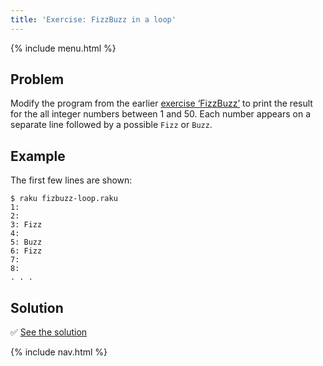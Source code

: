 ```yaml
---
title: 'Exercise: FizzBuzz in a loop'
---
```


{% include menu.html %}

## Problem

Modify the program from the earlier [exercise ‘FizzBuzz’](/essentials/conditional-checks/exercises/fizz-buzz) to print the result for the all integer numbers between 1 and 50. Each number appears on a separate line followed by a possible `Fizz` or `Buzz`.

## Example

The first few lines are shown:

```console
$ raku fizbuzz-loop.raku
1: 
2: 
3: Fizz
4: 
5: Buzz
6: Fizz
7: 
8: 
. . .
```

## Solution

✅ [See the solution](solution)

{% include nav.html %}

